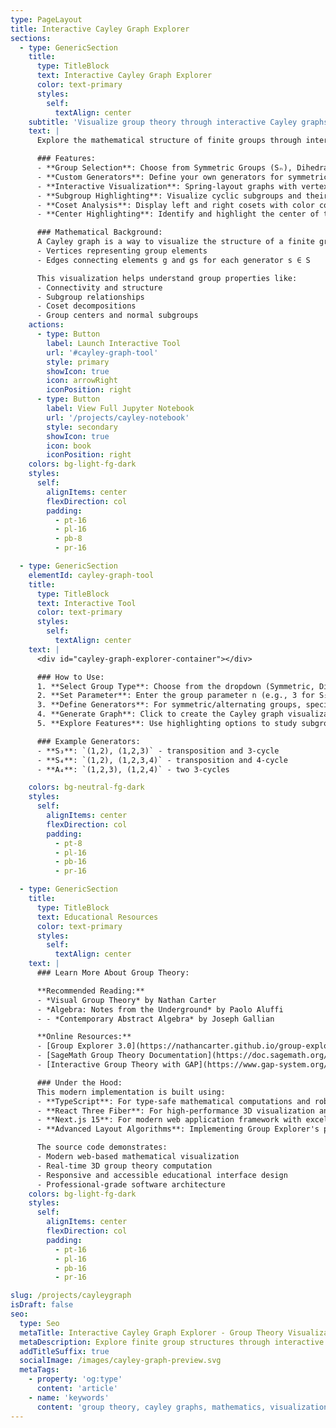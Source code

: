 ```yaml
---
type: PageLayout
title: Interactive Cayley Graph Explorer
sections:
  - type: GenericSection
    title:
      type: TitleBlock
      text: Interactive Cayley Graph Explorer
      color: text-primary
      styles:
        self:
          textAlign: center
    subtitle: 'Visualize group theory through interactive Cayley graphs'
    text: |
      Explore the mathematical structure of finite groups through interactive Cayley graph visualizations. This tool allows you to generate Cayley graphs for various groups including symmetric groups, dihedral groups, and alternating groups, with dynamic highlighting of subgroups, cosets, and group centers.

      ### Features:
      - **Group Selection**: Choose from Symmetric Groups (Sₙ), Dihedral Groups (Dₙ), and Alternating Groups (Aₙ)
      - **Custom Generators**: Define your own generators for symmetric and alternating groups
      - **Interactive Visualization**: Spring-layout graphs with vertex labeling
      - **Subgroup Highlighting**: Visualize cyclic subgroups and their elements
      - **Coset Analysis**: Display left and right cosets with color coding
      - **Center Highlighting**: Identify and highlight the center of the group

      ### Mathematical Background:
      A Cayley graph is a way to visualize the structure of a finite group. For a group G and a set of generators S, the Cayley graph has:
      - Vertices representing group elements
      - Edges connecting elements g and gs for each generator s ∈ S

      This visualization helps understand group properties like:
      - Connectivity and structure
      - Subgroup relationships
      - Coset decompositions
      - Group centers and normal subgroups
    actions:
      - type: Button
        label: Launch Interactive Tool
        url: '#cayley-graph-tool'
        style: primary
        showIcon: true
        icon: arrowRight
        iconPosition: right
      - type: Button
        label: View Full Jupyter Notebook
        url: '/projects/cayley-notebook'
        style: secondary
        showIcon: true
        icon: book
        iconPosition: right
    colors: bg-light-fg-dark
    styles:
      self:
        alignItems: center
        flexDirection: col
        padding:
          - pt-16
          - pl-16
          - pb-8
          - pr-16

  - type: GenericSection
    elementId: cayley-graph-tool
    title:
      type: TitleBlock
      text: Interactive Tool
      color: text-primary
      styles:
        self:
          textAlign: center
    text: |
      <div id="cayley-graph-explorer-container"></div>

      ### How to Use:
      1. **Select Group Type**: Choose from the dropdown (Symmetric, Dihedral, or Alternating)
      2. **Set Parameter**: Enter the group parameter n (e.g., 3 for S₃ or D₃)
      3. **Define Generators**: For symmetric/alternating groups, specify generators as tuples
      4. **Generate Graph**: Click to create the Cayley graph visualization
      5. **Explore Features**: Use highlighting options to study subgroups and cosets

      ### Example Generators:
      - **S₃**: `(1,2), (1,2,3)` - transposition and 3-cycle
      - **S₄**: `(1,2), (1,2,3,4)` - transposition and 4-cycle  
      - **A₄**: `(1,2,3), (1,2,4)` - two 3-cycles

    colors: bg-neutral-fg-dark
    styles:
      self:
        alignItems: center
        flexDirection: col
        padding:
          - pt-8
          - pl-16
          - pb-16
          - pr-16

  - type: GenericSection
    title:
      type: TitleBlock
      text: Educational Resources
      color: text-primary
      styles:
        self:
          textAlign: center
    text: |
      ### Learn More About Group Theory:

      **Recommended Reading:**
      - *Visual Group Theory* by Nathan Carter
      - *Algebra: Notes from the Underground* by Paolo Aluffi
      - - *Contemporary Abstract Algebra* by Joseph Gallian

      **Online Resources:**
      - [Group Explorer 3.0](https://nathancarter.github.io/group-explorer/GroupExplorer.html) (The inspiration for this project)
      - [SageMath Group Theory Documentation](https://doc.sagemath.org/html/en/reference/groups/index.html)
      - [Interactive Group Theory with GAP](https://www.gap-system.org/)

      ### Under the Hood:
      This modern implementation is built using:
      - **TypeScript**: For type-safe mathematical computations and robust development
      - **React Three Fiber**: For high-performance 3D visualization and interaction
      - **Next.js 15**: For modern web application framework with excellent performance
      - **Advanced Layout Algorithms**: Implementing Group Explorer's proven strategies with modern optimizations

      The source code demonstrates:
      - Modern web-based mathematical visualization
      - Real-time 3D group theory computation
      - Responsive and accessible educational interface design
      - Professional-grade software architecture
    colors: bg-light-fg-dark
    styles:
      self:
        alignItems: center
        flexDirection: col
        padding:
          - pt-16
          - pl-16
          - pb-16
          - pr-16

slug: /projects/cayleygraph
isDraft: false
seo:
  type: Seo
  metaTitle: Interactive Cayley Graph Explorer - Group Theory Visualization
  metaDescription: Explore finite group structures through interactive Cayley graph visualizations. Educational tool for understanding symmetric groups, dihedral groups, and more.
  addTitleSuffix: true
  socialImage: /images/cayley-graph-preview.svg
  metaTags:
    - property: 'og:type'
      content: 'article'
    - name: 'keywords'
      content: 'group theory, cayley graphs, mathematics, visualization, symmetric groups, dihedral groups'
---
```

